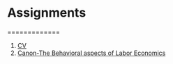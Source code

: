 # Assignments
=============

1. [CV](https://github.com/GStemerding/Assignments/blob/master/CV.md)
2. [Canon-The Behavioral aspects of Labor Economics](https://github.com/spirosara/Assignments/blob/master/Canon-%20The%20Behavioral%20aspects%20of%20Labor%20Economics.md)
